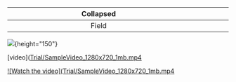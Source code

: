 Collapsed <div style="width:400px"></div>| Expanded <div style="width:400px"></div>
:----------------------------------------:|:----------------------------------------:
Field|Description
![](https://www.treehugger.com/thmb/UNonxlBWzG-o1r6Ud-ms38Gd9LY=/750x0/filters:no_upscale():max_bytes(150000):strip_icc():format(webp)/GettyImages-590367297-9a7ea91c035d4179be1bcbfd26a6b215.jpg){height="150"}


[video]([Trial/SampleVideo_1280x720_1mb.mp4](https://github.com/Joshiiruchira/Trial/blob/main/SampleVideo_1280x720_1mb.mp4)
  
[![Watch the video](Trial/SampleVideo_1280x720_1mb.mp4]([https://youtu.be/vt5fpE0bzSY](https://github.com/Joshiiruchira/Trial/blob/main/SampleVideo_1280x720_1mb.mp4))


